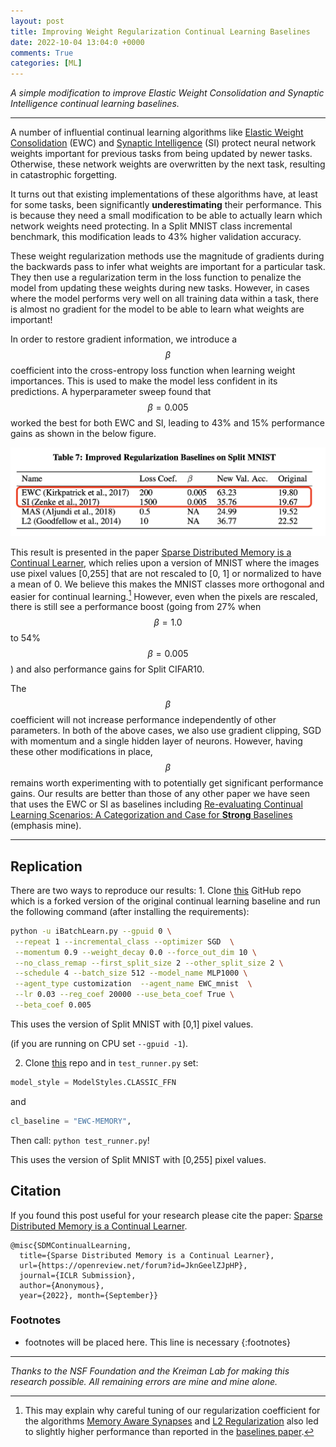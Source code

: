 ```yaml
---
layout: post
title: Improving Weight Regularization Continual Learning Baselines
date: 2022-10-04 13:04:0 +0000
comments: True
categories: [ML]
---
```


*A simple modification to improve Elastic Weight Consolidation and Synaptic Intelligence continual learning baselines.*

---

A number of influential continual learning algorithms like [Elastic Weight Consolidation](https://arxiv.org/abs/1612.00796) (EWC) and [Synaptic Intelligence](https://arxiv.org/abs/1703.04200?context=cs) (SI) protect neural network weights important for previous tasks from being updated by newer tasks. Otherwise, these network weights are overwritten by the next task, resulting in catastrophic forgetting.

It turns out that existing implementations of these algorithms have, at least for some tasks, been significantly **underestimating** their performance. This is because they need a small modification to be able to actually learn which network weights need protecting. In a Split MNIST class incremental benchmark, this modification leads to 43% higher validation accuracy.

These weight regularization methods use the magnitude of gradients during the backwards pass to infer what weights are important for a particular task. They then use a regularization term in the loss function to penalize the model from updating these weights during new tasks. However, in cases where the model performs very well on all training data within a task, there is almost no gradient for the model to be able to learn what weights are important!

In order to restore gradient information, we introduce a $$\beta$$ coefficient into the cross-entropy loss function when learning weight importances. This is used to make the model less confident in its predictions. A hyperparameter sweep found that $$\beta = 0.005$$ worked the best for both EWC and SI, leading to 43% and 15% performance gains as shown in the below figure.

![BetaTable](../images/ContinualLearningBeta/MainTable.png)

This result is presented in the paper [Sparse Distributed Memory is a Continual Learner](https://openreview.net/forum?id=JknGeelZJpHP), which relies upon a version of MNIST where the images use pixel values [0,255] that are not rescaled to [0, 1] or normalized to have a mean of 0. We believe this makes the MNIST classes more orthogonal and easier for continual learning.[^IntegerMNIST] However, even when the pixels are rescaled, there is still see a performance boost (going from 27% when $$\beta=1.0$$ to 54% $$\beta=0.005$$) and also performance gains for Split CIFAR10.

The $$\beta$$ coefficient will not increase performance independently of other parameters. In both of the above cases, we also use gradient clipping, SGD with momentum and a single hidden layer of neurons. However, having these other modifications in place, $$\beta$$ remains worth experimenting with to potentially get significant performance gains. Our results are better than those of any other paper we have seen that uses the EWC or SI as baselines including [Re-evaluating Continual Learning Scenarios: A Categorization and Case for **Strong** Baselines](https://arxiv.org/abs/1810.12488) (emphasis mine).

---

## Replication

There are two ways to reproduce our results: 1. Clone [this](https://github.com/TrentBrick/Continual-Learning-Benchmark) GitHub repo which is a forked version of the original continual learning baseline and run the following command (after installing the requirements):

```bash
python -u iBatchLearn.py --gpuid 0 \
 --repeat 1 --incremental_class --optimizer SGD  \
 --momentum 0.9 --weight_decay 0.0 --force_out_dim 10 \
 --no_class_remap --first_split_size 2 --other_split_size 2 \
 --schedule 4 --batch_size 512 --model_name MLP1000 \
 --agent_type customization  --agent_name EWC_mnist  \
 --lr 0.03 --reg_coef 20000 --use_beta_coef True \
 --beta_coef 0.005
```

This uses the version of Split MNIST with [0,1] pixel values.

(if you are running on CPU set `--gpuid -1`).

2. Clone [this](https://github.com/anon8371/AnonPaper1) repo and in `test_runner.py` set:

```python
model_style = ModelStyles.CLASSIC_FFN
```

and

```python
cl_baseline = "EWC-MEMORY",
```

Then call: `python test_runner.py`!

This uses the version of Split MNIST with [0,255] pixel values.

## Citation

If you found this post useful for your research please cite the paper: [Sparse Distributed Memory is a Continual Learner](https://openreview.net/forum?id=JknGeelZJpHP).
```
@misc{SDMContinualLearning,
  title={Sparse Distributed Memory is a Continual Learner},
  url={https://openreview.net/forum?id=JknGeelZJpHP},
  journal={ICLR Submission},
  author={Anonymous},
  year={2022}, month={September}}
```

### Footnotes
* footnotes will be placed here. This line is necessary
{:footnotes}

[^IntegerMNIST]: This may explain why careful tuning of our regularization coefficient for the algorithms [Memory Aware Synapses](https://arxiv.org/abs/1711.09601) and [L2 Regularization](https://arxiv.org/abs/1312.6211) also led to slightly higher performance than reported in the [baselines paper](https://arxiv.org/abs/1810.12488).

---

*Thanks to the NSF Foundation and the Kreiman Lab for making this research possible. All remaining errors are mine and mine alone.*
